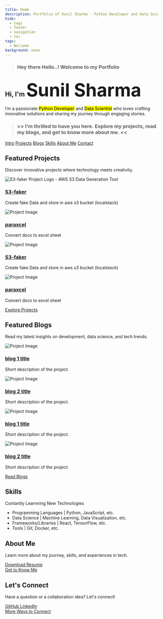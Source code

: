 ```yaml
---
title: Home
description: Portfolio of Sunil Sharma - Python Developer and Data Scientist
hide:
  - tags
  - footer
  - navigation
  - toc
tags:
  - Welcome
background: none
---
```


<div class="main-body">
<!-- Welcome Message -->
<blockquote id="wel-quote">
    <h3 id="welcome">Hey there Hello..! Welcome to my Portfolio</h3>
</blockquote>

<!-- Intro -->
<section>
    <div class="hero-content">
        <h1 id="intro">Hi, I'm <span class="highlight" style="font-size: 2.8em;" id="name">Sunil Sharma</span></h1>
        <p>
            I’m a passionate <span style="background-color: yellow; color:black;">Python Developer</span> and <span style="background-color: yellow; color:black;">Data Scientist</span> who loves crafting innovative solutions and sharing my journey through engaging stories.
        </p>
    </div>
</section>

<!-- Explore -->
<section>
    <!-- Quick links -->
    <blockquote id="ex-quote">
        <h3 id="explore">
            >> I'm thrilled to have you here. Explore my projects, read my blogs, and get to know more about me. <<
        </h3>
    </blockquote>
</section>
<div class="hero-links-container">
    <div class="hero-links">
        <a class="hero-link" href="#intro">Intro</a>
        <a class="hero-link" href="#projects">Projects</a>
        <a class="hero-link" href="#blogs">Blogs</a>
        <a class="hero-link" href="#skills">Skills</a>
        <a class="hero-link" href="#about">About Me</a>
        <a class="hero-link" href="#contact">Contact</a>
    </div>
</div>

<!-- Projects -->
<!-- Showcase 3-5 of your best projects with brief descriptions and links. -->
<section>
    <h2 id="projects"> Featured Projects</h2>
    <p>Discover innovative projects where technology meets creativity.</p>
    <div class="project-cards">
        <div class="project-card">
            <img src="/assets/img/paraxcel.ico" alt="S3-faker Project Logo - AWS S3 Data Generation Tool" />
            <a class="project-link" href="projects/s3-faker.md">
                <h3>S3-faker</h3>
            </a>
            <p>Create fake Data and store in aws s3 bucket (localstack)</p>
        </div>
        <div class="project-card">
            <img src="/assets/img/paraxcel.ico" alt="Project Image" />
            <a class="project-link" href="projects/paraxcel.md">
            <h3>paraxcel</h3>
            </a>
            <p>Convert docx to excel sheet</p>
        </div>
        <div class="project-card">
            <img src="/assets/img/paraxcel.ico" alt="Project Image" />
            <a class="project-link" href="projects/s3-faker.md">
                <h3>S3-faker</h3>
            </a>
            <p>Create fake Data and store in aws s3 bucket (localstack)</p>
        </div>
        <div class="project-card">
            <img src="/assets/img/paraxcel.ico" alt="Project Image" />
            <a class="project-link" href="projects/paraxcel.md">
                <h3>paraxcel</h3>
            </a>
            <p>Convert docx to excel sheet</p>
        </div>
    </div>
    <div class="explore-button">
        <a href="projects/">Explore Projects</a>
    </div>
</section>

<!-- blogs -->
<!-- Showcase 3-5 of your best blogs with brief descriptions and links. -->
<section>
    <h2 id="blogs"> Featured Blogs</h2>
    <p>Read my latest insights on development, data science, and tech trends.</p>
    <div class="blog-cards">
        <div class="blog-card">
            <img src="path/to/image.jpg" alt="Project Image" />
            <a class="blog-link" href="blog/post/b-1.md">
                <h3>blog 1 title</h3>
            </a>
            <p>Short description of the project.</p>
        </div>
        <div class="blog-card">
            <img src="path/to/image.jpg" alt="Project Image" />
            <a class="blog-link" href="blog/post/b-2.md">
                <h3>blog 2 title</h3>
            </a>
            <p>Short description of the project.</p>
        </div>
        <div class="blog-card">
            <img src="path/to/image.jpg" alt="Project Image" />
            <a class="blog-link" href="blog/post/b-1.md">
                <h3>blog 1 title</h3>
            </a>
            <p>Short description of the project.</p>
        </div>
        <div class="blog-card">
            <img src="path/to/image.jpg" alt="Project Image" />
            <a class="blog-link" href="blog/post/b-2.md">
                <h3>blog 2 title</h3>
            </a>
            <p>Short description of the project.</p>
        </div>
    </div>
    <div class="explore-button">
        <a href="blog/">Read Blogs</a>
    </div>
</section>
<!-- Skills -->
<section class="skill-section">
    <h2 id="skills"> Skills</h2>
    <p>Contantly Learnning New Technologies</p>
    <ul>
        <li>
            <div>
                <span>Programming Languages | </span>
                Python, JavaScript, etc.
            </div>
            <span><i class="fas fa-code"></i></span>
        </li>
        <li>
            <div>
                <span>Data Science | </span>
                Machine Learning, Data Visualization, etc.
            </div>
            <span><i class="fas fa-chart-bar"></i></span>
        </li>
        <li>
            <div>
                <span>Frameworks/Libraries | </span>
                React, TensorFlow, etc.
            </div>
            <span><i class="fas fa-toolbox"></i></span>
        </li>
        <li>
            <div>
                <span>Tools | </span>
                Git, Docker, etc.
            </div>
            <span><i class="fas fa-terminal"></i></span>
        </li>
    </ul>
</section>

<!-- About Me and Connect Section -->
<section class="about-connect">
    <div class="about-section">
        <h2 id="about">About Me</h2>
        <p>Learn more about my journey, skills, and experiences in tech.</p>
        <div class="resume-link">
            <a href="resume" target="_blank">
                <i class="fas fa-file-alt"></i>
                Download Resume
            </a>
        </div>
        <div class="explore-button">
            <a href="about">
                <i class="fas fa-user"></i> 
            Get to Know Me</a>
        </div>
    </div>
    <div class="connect-section">
        <h2 id=contact>Let's Connect</h2>
        <p>Have a question or a collaboration idea? Let's connect!</p>
        <div class="social-links">
            <a href="https://github.com/mrxsierra" class="social-link">
                <i class="fab fa-github"></i>
                GitHub
            </a>
            <a href="https://linkedin.com/in/sunilsharma97" class="social-link">
                <i class="fab fa-linkedin"></i>
                LinkedIn
            </a>
        </div>
        <div class="explore-button">
            <a href="contact/">More Ways to Connect</a>
        </div>
    </div>
</section>
</div>

<script>
window.addEventListener('scroll', function() {
    const nav = document.querySelector('.hero-links-container');
    if (window.scrollY > 100) {
        nav.classList.add('scrolled');
    } else {
        nav.classList.remove('scrolled');
    }
});
</script>
